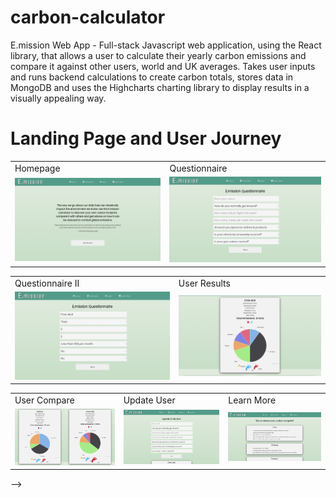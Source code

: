 # carbon-calculator
E.mission Web App - Full-stack Javascript web application, using the React library, that allows a user to calculate their yearly carbon emissions and compare it against other users, world and UK averages. Takes user inputs and runs backend calculations to create carbon totals, stores data in MongoDB and uses the Highcharts charting library to display results in a visually appealing way. 

# Landing Page and User Journey

<table>
  <tr>
    <td>Homepage</td>
     <td>Questionnaire</td>
  </tr>
  <tr>
    <td><img src="images/homepage.jpg" width="375px" ></td>
    <td><img src="images/questionnaire.jpg" width="375px" ></td>
    </tr>
 </table>
 <table>
  <tr>
    <td>Questionnaire II</td>
     <td>User Results</td>
  </tr>
  <tr>
    <td><img src="images/questionnaire2.jpg" width="375px" ></td>
    <td><img src="images/usercard.jpg" width="375px" ></td>
    </tr>
 </table>
 <table>
  <tr>
    <td>User Compare</td>
     <td>Update User</td>
     <td>Learn More</td>
  </tr>
  <tr>
    <td><img src="Images/usercompare.jpg" width="250px" ></td>
    <td><img src="Images/updateuser.jpg" width="250px" ></td>
    <td><img src="Images/learnmore.jpg" width="250px" ></td>
    </tr>
 </table> -->
